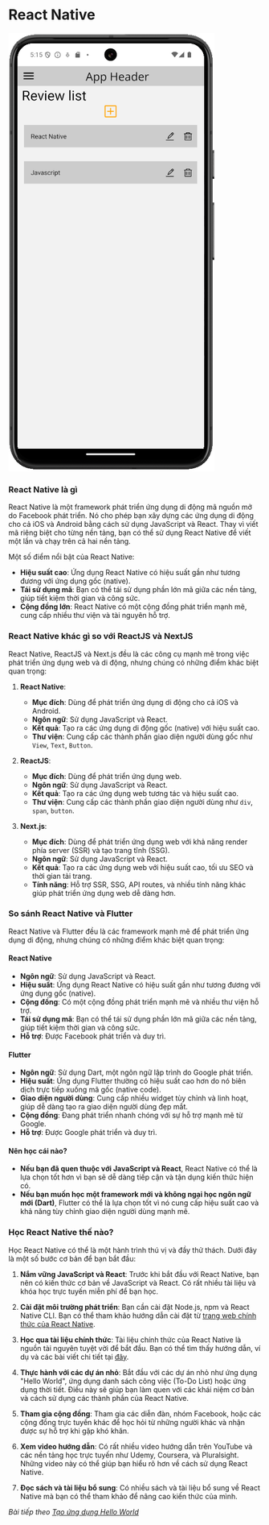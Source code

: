 # React Native

![Create-HTML-1](images/crud.png) 

### React Native là gì
React Native là một framework phát triển ứng dụng di động mã nguồn mở do Facebook phát triển. Nó cho phép bạn xây dựng các ứng dụng di động cho cả iOS và Android bằng cách sử dụng JavaScript và React. Thay vì viết mã riêng biệt cho từng nền tảng, bạn có thể sử dụng React Native để viết một lần và chạy trên cả hai nền tảng.

Một số điểm nổi bật của React Native:
- **Hiệu suất cao**: Ứng dụng React Native có hiệu suất gần như tương đương với ứng dụng gốc (native).
- **Tái sử dụng mã**: Bạn có thể tái sử dụng phần lớn mã giữa các nền tảng, giúp tiết kiệm thời gian và công sức.
- **Cộng đồng lớn**: React Native có một cộng đồng phát triển mạnh mẽ, cung cấp nhiều thư viện và tài nguyên hỗ trợ.

### React Native khác gì so với ReactJS và NextJS

React Native, ReactJS và Next.js đều là các công cụ mạnh mẽ trong việc phát triển ứng dụng web và di động, nhưng chúng có những điểm khác biệt quan trọng:

1. **React Native**:
   - **Mục đích**: Dùng để phát triển ứng dụng di động cho cả iOS và Android.
   - **Ngôn ngữ**: Sử dụng JavaScript và React.
   - **Kết quả**: Tạo ra các ứng dụng di động gốc (native) với hiệu suất cao.
   - **Thư viện**: Cung cấp các thành phần giao diện người dùng gốc như `View`, `Text`, `Button`.

2. **ReactJS**:
   - **Mục đích**: Dùng để phát triển ứng dụng web.
   - **Ngôn ngữ**: Sử dụng JavaScript và React.
   - **Kết quả**: Tạo ra các ứng dụng web tương tác và hiệu suất cao.
   - **Thư viện**: Cung cấp các thành phần giao diện người dùng như `div`, `span`, `button`.

3. **Next.js**:
   - **Mục đích**: Dùng để phát triển ứng dụng web với khả năng render phía server (SSR) và tạo trang tĩnh (SSG).
   - **Ngôn ngữ**: Sử dụng JavaScript và React.
   - **Kết quả**: Tạo ra các ứng dụng web với hiệu suất cao, tối ưu SEO và thời gian tải trang.
   - **Tính năng**: Hỗ trợ SSR, SSG, API routes, và nhiều tính năng khác giúp phát triển ứng dụng web dễ dàng hơn.

### So sánh React Native và Flutter

React Native và Flutter đều là các framework mạnh mẽ để phát triển ứng dụng di động, nhưng chúng có những điểm khác biệt quan trọng:

#### React Native
- **Ngôn ngữ**: Sử dụng JavaScript và React.
- **Hiệu suất**: Ứng dụng React Native có hiệu suất gần như tương đương với ứng dụng gốc (native).
- **Cộng đồng**: Có một cộng đồng phát triển mạnh mẽ và nhiều thư viện hỗ trợ.
- **Tái sử dụng mã**: Bạn có thể tái sử dụng phần lớn mã giữa các nền tảng, giúp tiết kiệm thời gian và công sức.
- **Hỗ trợ**: Được Facebook phát triển và duy trì.

#### Flutter
- **Ngôn ngữ**: Sử dụng Dart, một ngôn ngữ lập trình do Google phát triển.
- **Hiệu suất**: Ứng dụng Flutter thường có hiệu suất cao hơn do nó biên dịch trực tiếp xuống mã gốc (native code).
- **Giao diện người dùng**: Cung cấp nhiều widget tùy chỉnh và linh hoạt, giúp dễ dàng tạo ra giao diện người dùng đẹp mắt.
- **Cộng đồng**: Đang phát triển nhanh chóng với sự hỗ trợ mạnh mẽ từ Google.
- **Hỗ trợ**: Được Google phát triển và duy trì.

#### Nên học cái nào?
- **Nếu bạn đã quen thuộc với JavaScript và React**, React Native có thể là lựa chọn tốt hơn vì bạn sẽ dễ dàng tiếp cận và tận dụng kiến thức hiện có.
- **Nếu bạn muốn học một framework mới và không ngại học ngôn ngữ mới (Dart)**, Flutter có thể là lựa chọn tốt vì nó cung cấp hiệu suất cao và khả năng tùy chỉnh giao diện người dùng mạnh mẽ.

### Học React Native thế nào?

Học React Native có thể là một hành trình thú vị và đầy thử thách. Dưới đây là một số bước cơ bản để bạn bắt đầu:

1. **Nắm vững JavaScript và React**: Trước khi bắt đầu với React Native, bạn nên có kiến thức cơ bản về JavaScript và React. Có rất nhiều tài liệu và khóa học trực tuyến miễn phí để bạn học.

2. **Cài đặt môi trường phát triển**: Bạn cần cài đặt Node.js, npm và React Native CLI. Bạn có thể tham khảo hướng dẫn cài đặt từ [trang web chính thức của React Native](https://reactnative.dev/docs/environment-setup).

3. **Học qua tài liệu chính thức**: Tài liệu chính thức của React Native là nguồn tài nguyên tuyệt vời để bắt đầu. Bạn có thể tìm thấy hướng dẫn, ví dụ và các bài viết chi tiết tại [đây](https://reactnative.dev/docs/getting-started).

4. **Thực hành với các dự án nhỏ**: Bắt đầu với các dự án nhỏ như ứng dụng "Hello World", ứng dụng danh sách công việc (To-Do List) hoặc ứng dụng thời tiết. Điều này sẽ giúp bạn làm quen với các khái niệm cơ bản và cách sử dụng các thành phần của React Native.

5. **Tham gia cộng đồng**: Tham gia các diễn đàn, nhóm Facebook, hoặc các cộng đồng trực tuyến khác để học hỏi từ những người khác và nhận được sự hỗ trợ khi gặp khó khăn.

6. **Xem video hướng dẫn**: Có rất nhiều video hướng dẫn trên YouTube và các nền tảng học trực tuyến như Udemy, Coursera, và Pluralsight. Những video này có thể giúp bạn hiểu rõ hơn về cách sử dụng React Native.

7. **Đọc sách và tài liệu bổ sung**: Có nhiều sách và tài liệu bổ sung về React Native mà bạn có thể tham khảo để nâng cao kiến thức của mình.

*Bài tiếp theo [Tạo ứng dụng Hello World](session_02_setup.md)*